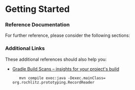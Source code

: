 # Getting Started

### Reference Documentation
For further reference, please consider the following sections:



### Additional Links
These additional references should also help you:

* [Gradle Build Scans – insights for your project's build](https://scans.gradle.com#gradle)

         mvn compile exec:java -Dexec.mainClass= org.rochlitz.prototyping.RecordReader